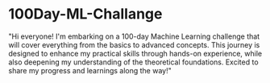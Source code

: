 # 100Day-ML-Challange
"Hi everyone! I'm embarking on a 100-day Machine Learning challenge that will cover everything from the basics to advanced concepts. This journey is designed to enhance my practical skills through hands-on experience, while also deepening my understanding of the theoretical foundations. Excited to share my progress and learnings along the way!"
